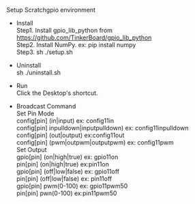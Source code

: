 Setup Scratchgpio environment

* Install\
    Step1. Install gpio_lib_python from https://github.com/TinkerBoard/gpio_lib_python \
    Step2. Install NumPy. ex: pip install numpy\
    Step3. sh ./setup.sh
* Uninstall\
    sh ./uninstall.sh

* Run\
    Click the Desktop's shortcut.

* Broadcast Command\
    Set Pin Mode\
        config[pin] (in|input) ex: config11in\
        config[pin] inpulldown|inputpulldown) ex: config11inpulldown\
        config[pin] (out|output) ex:config11out\
        config[pin] (pwm|outpwm|outputpwm) ex: config11pwm\
    Set Output\
        gpio[pin] (on|high|true) ex: gpio11on\
        pin[pin] (on|high|true) ex:pin11on\
        gpio[pin] (off|low|false) ex: gpio11off\
        pin[pin] (off|low|false) ex: pin11off\
        gpio[pin] pwm(0-100) ex: gpio11pwm50\
        pin[pin] pwn(0-100) ex:pin11pwm50
